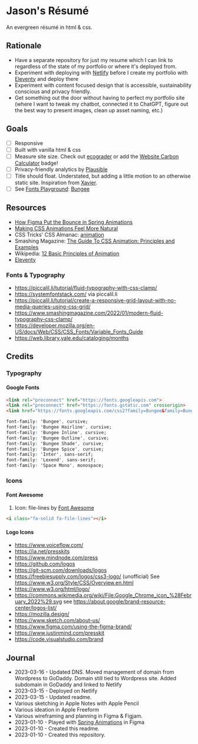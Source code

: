 # Jason's Résumé

An evergreen résumé in html & css.

## Rationale

- Have a separate repository for just my resume which I can link to regardless of the state of my portfolio or where it's deployed from.
- Experiment with deploying with [Netlify](https://www.netlify.com/) before I create my portfolio with [Eleventy](https://www.11ty.dev/) and deploy there
- Experiment with content focused design that is accessible, sustainability conscious and privacy friendly.
- Get something out the door without having to perfect my portfolio site (where I want to tweak my chatbot, connected it to ChatGPT, figure out the best way to present images, clean up asset naming, etc.)

## Goals

- [ ] Responsive
- [ ] Built with vanilla html & css
- [ ] Measure site size.  Check out [ecograder](https://ecograder.com/) or add the [Website Carbon Calculator](https://www.websitecarbon.com/) badge!
- [ ] Privacy-friendly analytics by [Plausible](https://plausible.io/)
- [ ] Title should float.  Understated, but adding a little motion to an otherwise static site. Inspiration from [Xavier](https://codepen.io/xavier_ho/pen/GRWZKpq).
- [ ] See [Fonts Playground](https://github.com/jas0nmjames/fonts-playground): [Bungee](https://djr.com/bungee)

## Resources

- [How Figma Put the Bounce in Spring Animations](https://www.figma.com/blog/how-we-built-spring-animations/)
- [Making CSS Animations Feel More Natural](https://css-tricks.com/making-css-animations-feel-natural/)
- CSS Tricks' CSS Almanac: [animation](https://css-tricks.com/almanac/properties/a/animation/)
- Smashing Magazine: [The Guide To CSS Animation: Principles and Examples](https://www.smashingmagazine.com/2011/09/the-guide-to-css-animation-principles-and-examples/)
- Wikipedia: [12 Basic Principles of Animation](https://en.m.wikipedia.org/wiki/Twelve_basic_principles_of_animation)
- [Eleventy](https://www.11ty.dev/)

### Fonts & Typography

- https://piccalil.li/tutorial/fluid-typography-with-css-clamp/
- https://systemfontstack.com/ via piccalil.li
- https://piccalil.li/tutorial/create-a-responsive-grid-layout-with-no-media-queries-using-css-grid/
- https://www.smashingmagazine.com/2022/01/modern-fluid-typography-css-clamp/
- https://developer.mozilla.org/en-US/docs/Web/CSS/CSS_Fonts/Variable_Fonts_Guide
- https://web.library.yale.edu/cataloging/months

## Credits

### Typography

#### Google Fonts

```html
<link rel="preconnect" href="https://fonts.googleapis.com">
<link rel="preconnect" href="https://fonts.gstatic.com" crossorigin>
<link href="https://fonts.googleapis.com/css2?family=Bungee&family=Bungee+Hairline&family=Bungee+Inline&family=Bungee+Outline&family=Bungee+Shade&family=Bungee+Spice&family=Inter:wght@100;200;300;400;500;600;700;800;900&family=Lexend:wght@100;200;300;400;500;600;700;800;900&family=Space+Mono:ital,wght@0,400;0,700;1,400;1,700&display=swap" rel="stylesheet">
```

```css
font-family: 'Bungee', cursive;
font-family: 'Bungee Hairline', cursive;
font-family: 'Bungee Inline', cursive;
font-family: 'Bungee Outline', cursive;
font-family: 'Bungee Shade', cursive;
font-family: 'Bungee Spice', cursive;
font-family: 'Inter', sans-serif;
font-family: 'Lexend', sans-serif;
font-family: 'Space Mono', monospace;
```

### Icons

#### Font Awesome

1. Icon: file-lines by [Font Awesome](https://fontawesome.com/)

```html
<i class="fa-solid fa-file-lines"></i>
```

#### Logo Icons

- https://www.voiceflow.com/
- https://ia.net/presskits
- https://www.mindnode.com/press
- https://github.com/logos
- https://git-scm.com/downloads/logos
- https://freebiesupply.com/logos/css3-logo/ (unofficial)  See https://www.w3.org/Style/CSS/Overview.en.html
- https://www.w3.org/html/logo/
- https://commons.wikimedia.org/wiki/File:Google_Chrome_icon_%28February_2022%29.svg see https://about.google/brand-resource-center/logos-list/
- https://mozilla.design/
- https://www.sketch.com/about-us/
- https://www.figma.com/using-the-figma-brand/
- https://www.justinmind.com/presskit
- https://code.visualstudio.com/brand

## Journal

- 2023-03-16 - Updated DNS.  Moved management of domain from Wordpress to GoDaddy.  Domain still tied to Wordpress site.  Added subdomain in GoDaddy and linked to Netlify
- 2023-03-15 - Deployed on Netlify
- 2023-03-15 - Updated readme.  
- Various sketching in Apple Notes with Apple Pencil
- Various ideation in Apple Freeform
- Various wireframing and planning in Figma & Figjam.
- 2023-01-10 - Played with [Spring Animations](https://www.figma.com/community/file/1100581821937139565) in Figma
- 2023-01-10 - Created this readme.
- 2023-01-10 - Created this repository.
